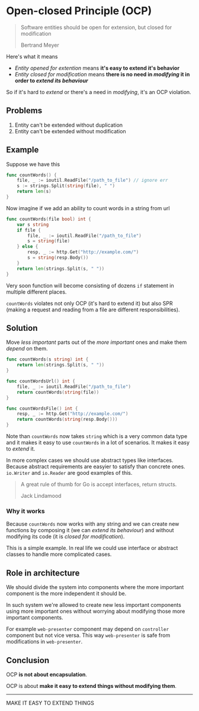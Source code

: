 # Open-closed Principle (OCP)

> Software entities should be open for extension, but closed for modification
>
> Bertrand Meyer

Here's what it means

- _Entity opened for extention_ means **it's easy to extend it's behavior**
- _Entity closed for modification_ means **there is no need in _modifying_ it in order to _extend its behaviour_**

So if it's hard to _extend_ or there's a need in _modifying_, it's an OCP violation.

## Problems

1. Entity can't be extended without duplication
2. Entity can't be extended without modification

## Example

Suppose we have this

```go
func countWords() {
    file, _ := ioutil.ReadFile("/path_to_file") // ignore err
    s := strings.Split(string(file), " ")
    return len(s)
}
```

Now imagine if we add an ability to count words in a string from url

```go
func countWords(file bool) int {
    var s string
    if file {
        file, _ := ioutil.ReadFile("/path_to_file")
        s = string(file)
    } else {
        resp, _ := http.Get("http://example.com/")
        s = string(resp.Body())
    }
    return len(strings.Split(s, " "))
}
```

Very soon function will become consisting of dozens `if` statement in multiple different places.

`countWords` violates not only OCP (it's hard to extend it) but also SPR (making a request and reading from a file are different responsibilities).

## Solution

Move _less important_ parts out of the _more important_ ones and make them _depend_ on them.

```go
func countWords(s string) int {
    return len(strings.Split(s, " "))
}

func countWordsUrl() int {
    file, _ := ioutil.ReadFile("/path_to_file")
    return countWords(string(file))
}

func countWordsFile() int {
    resp, _ := http.Get("http://example.com/")
    return countWords(string(resp.Body()))
}
```

Note than `countWords` now takes `string` which is a very common data type and it makes it easy to use `countWords` in a lot of scenarios. It makes it easy to *extend* it.

In more complex cases we should use abstract types like interfaces. Because abstract requirements are easyier to satisfy than concrete ones. `io.Writer` and `io.Reader` are good examples of this.

> A great rule of thumb for Go is accept interfaces, return structs.
>
> Jack Lindamood

### Why it works

Because `countWords` now works with any string and we can create new functions by composing it (we can _extend its behaviour_) and without modifying its code (it is _closed for modification_).

This is a simple example. In real life we could use interface or abstract classes to handle more complicated cases.

## Role in architecture

We should divide the system into components where the more important component is the more independent it should be.

In such system we're allowed to create new less important components using more important ones without worrying about
modifying those more important components.

For example `web-presenter` component may depend on `controller` component but not vice versa. This way `web-presenter` is safe from modifications in `web-presenter`.

## Conclusion

OCP **is not about encapsulation**.

OCP is about **make it easy to extend things without modifying them**.

---

MAKE IT EASY TO EXTEND THINGS
